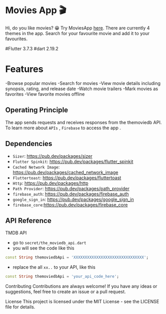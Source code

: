 


# Movies App 🎬

Hi, do you like movies? 😁 Try MoviesApp  <a href=//github>here</a>.  There are currently 4 themes in the app. Search for your favourite movie and add it to your favourites.

#Flutter 3.7.3
#dart 2.19.2

# Features
-Browse popular movies
-Search for movies
-View movie details including synopsis, rating, and release date
-Watch movie trailers
-Mark movies as favorites
-View favorite movies offline

## Operating Principle
 The app sends requests and receives responses from the themoviedb API. <br> To learn more about `APIs` ,
 `Firebase` to access the app .

## Dependencies
- `Sizer`: <a target="_blank" href="https://pub.dev/packages/sizer">https://pub.dev/packages/sizer</a>
- `Flutter Spinkit`: <a target="_blank" href="https://pub.dev/packages/flutter_spinkit">https://pub.dev/packages/flutter_spinkit</a>
- `Cached Network Image`: <a target="_blank" href="https://pub.dev/packages/cached_network_image">https://pub.dev/packages/cached_network_image</a>
- `Fluttertoast`: <a target="_blank" href="https://pub.dev/packages/fluttertoast">https://pub.dev/packages/fluttertoast</a>
- `Http`: <a target="_blank" href="https://pub.dev/packages/http">https://pub.dev/packages/http</a>
- `Path Provider`: <a target="_blank" href="https://pub.dev/packages/path_provider">https://pub.dev/packages/path_provider</a>
- `firebase_auth`: <a target="_blank" href="https://pub.dev/packages/firebase_auth">https://pub.dev/packages/firebase_auth</a>
- `google_sign_in`: <a target="_blank" href="https://pub.dev/packages/google_sign_in">https://pub.dev/packages/google_sign_in</a>
- `firebase_core`:<a target="_blank" href="https://pub.dev/packages/firebase_core">https://pub.dev/packages/firebase_core</a>
 
## API Reference
TMDB API
- go to `secret/the_moviedb_api.dart`
- you will see the code like this

```dart
const String themoviedbApi = 'XXXXXXXXXXXXXXXXXXXXXXXXXXXXXXX';
```
- replace the all `xx..` to your API, like this

```dart
const String themoviedbApi = 'your_api_code_here';
```
Contributing
Contributions are always welcome! If you have any ideas or suggestions, feel free to create an issue or a pull request.

License
This project is licensed under the MIT License - see the LICENSE file for details.

 

